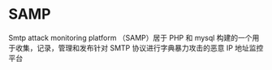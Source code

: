 # SAMP
Smtp attack monitoring platform （SAMP）居于 PHP 和 mysql 构建的一个用于收集，记录，管理和发布针对 SMTP 协议进行字典暴力攻击的恶意 IP 地址监控平台
